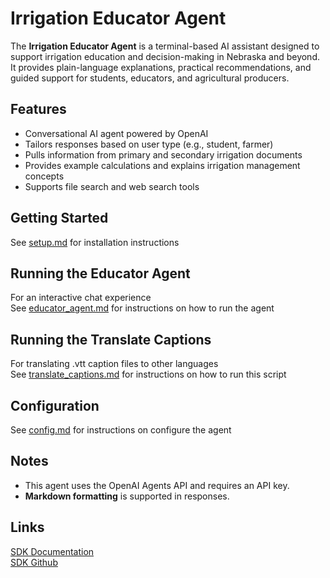 # Irrigation Educator Agent

The **Irrigation Educator Agent** is a terminal-based AI assistant designed to support irrigation education and decision-making in Nebraska and beyond. It provides plain-language explanations, practical recommendations, and guided support for students, educators, and agricultural producers.

## Features

- Conversational AI agent powered by OpenAI
- Tailors responses based on user type (e.g., student, farmer)
- Pulls information from primary and secondary irrigation documents
- Provides example calculations and explains irrigation management concepts
- Supports file search and web search tools

## Getting Started

See [setup.md](./docs/setup.md) for installation instructions

## Running the Educator Agent

For an interactive chat experience  
See [educator_agent.md](./docs/educator_agent.md) for instructions on how to run the agent

## Running the Translate Captions

For translating .vtt caption files to other languages  
See [translate_captions.md](./docs/translate_captions.md) for instructions on how to run this script

## Configuration

See [config.md](./docs/config.md) for instructions on configure the agent

## Notes

- This agent uses the OpenAI Agents API and requires an API key.
- **Markdown formatting** is supported in responses.

## Links

[SDK Documentation](https://openai.github.io/openai-agents-python/)  
[SDK Github](https://github.com/openai/openai-agents-python)
